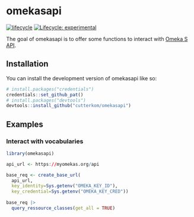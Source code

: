 
# omekasapi

<!-- badges: start -->
 [![lifecycle](https://img.shields.io/badge/lifecycle-experimental-orange.svg)](https://www.tidyverse.org/lifecycle/#experimental)
[![Lifecycle: experimental](https://img.shields.io/badge/lifecycle-experimental-orange.svg)](https://lifecycle.r-lib.org/articles/stages.html#experimental)
<!-- badges: end -->

The goal of omekasapi is to offer some functions to interact with [Omeka S API](https://omeka.org/s/docs/developer/api/).

## Installation

You can install the development version of omekasapi like so:

``` r
# install.packages("credentials")
credentials::set_github_pat()
# install.packages("devtools")
devtools::install_github("cutterkom/omekasapi")
```

## Examples

### Interact with vocabularies 

``` r
library(omekasapi)

api_url <- https://myomekas.org/api

base_req <- create_base_url(
  api_url, 
  key_identity=Sys.getenv("OMEKA_KEY_ID"),
  key_credential=Sys.getenv("OMEKA_KEY_CRED")) 
  
base_req |>
  query_ressource_classes(get_all = TRUE) 
  
```


